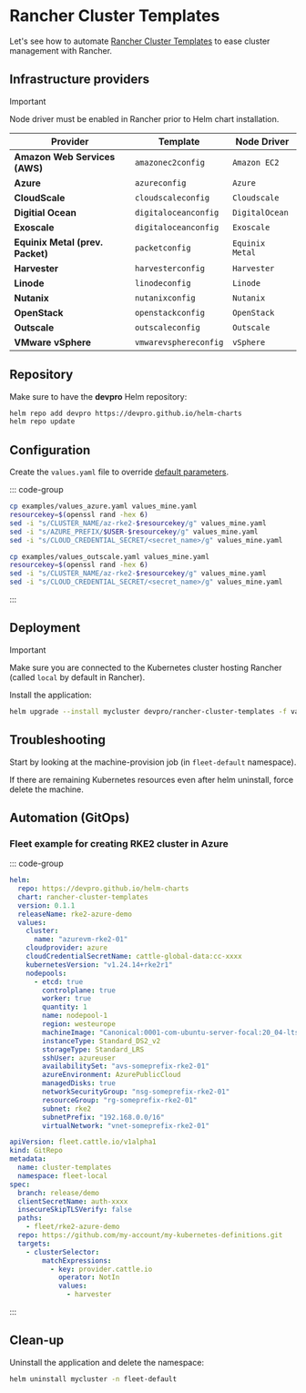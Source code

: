 # Rancher Cluster Templates

Let's see how to automate [Rancher Cluster Templates](https://ranchermanager.docs.rancher.com/how-to-guides/new-user-guides/manage-clusters/manage-cluster-templates) to ease cluster management with Rancher.

## Infrastructure providers

> [!IMPORTANT]
> Node driver must be enabled in Rancher prior to Helm chart installation.

Provider                         | Template              | Node Driver
---------------------------------|-----------------------|----------------
**Amazon Web Services (AWS)**    | `amazonec2config`     | `Amazon EC2`
**Azure**                        | `azureconfig`         | `Azure`
**CloudScale**                   | `cloudscaleconfig`    | `Cloudscale`
**Digitial Ocean**               | `digitaloceanconfig`  | `DigitalOcean`
**Exoscale**                     | `digitaloceanconfig`  | `Exoscale`
**Equinix Metal (prev. Packet)** | `packetconfig`        | `Equinix Metal`
**Harvester**                    | `harvesterconfig`     | `Harvester`
**Linode**                       | `linodeconfig`        | `Linode`
**Nutanix**                      | `nutanixconfig`       | `Nutanix`
**OpenStack**                    | `openstackconfig`     | `OpenStack`
**Outscale**                     | `outscaleconfig`      | `Outscale`
**VMware vSphere**               | `vmwarevsphereconfig` | `vSphere`

## Repository

Make sure to have the **devpro** Helm repository:

```bash
helm repo add devpro https://devpro.github.io/helm-charts
helm repo update
```

## Configuration

Create the `values.yaml` file to override [default parameters](https://github.com/devpro/helm-charts/blob/main/charts/rancher-cluster-templates/values.yaml).

::: code-group

```bash [Azure]
cp examples/values_azure.yaml values_mine.yaml
resourcekey=$(openssl rand -hex 6)
sed -i "s/CLUSTER_NAME/az-rke2-$resourcekey/g" values_mine.yaml
sed -i "s/AZURE_PREFIX/$USER-$resourcekey/g" values_mine.yaml
sed -i "s/CLOUD_CREDENTIAL_SECRET/<secret_name>/g" values_mine.yaml
```

```bash [Outscale]
cp examples/values_outscale.yaml values_mine.yaml
resourcekey=$(openssl rand -hex 6)
sed -i "s/CLUSTER_NAME/az-rke2-$resourcekey/g" values_mine.yaml
sed -i "s/CLOUD_CREDENTIAL_SECRET/<secret_name>/g" values_mine.yaml
```

:::

## Deployment

> [!IMPORTANT]
> Make sure you are connected to the Kubernetes cluster hosting Rancher (called `local` by default in Rancher).

Install the application:

```bash
helm upgrade --install mycluster devpro/rancher-cluster-templates -f values.yaml --namespace fleet-default
```

## Troubleshooting

Start by looking at the machine-provision job (in `fleet-default` namespace).

If there are remaining Kubernetes resources even after helm uninstall, force delete the machine.

## Automation (GitOps)

### Fleet example for creating RKE2 cluster in Azure

::: code-group

```yaml [fleet.yaml]
helm:
  repo: https://devpro.github.io/helm-charts
  chart: rancher-cluster-templates
  version: 0.1.1
  releaseName: rke2-azure-demo
  values:
    cluster:
      name: "azurevm-rke2-01"
    cloudprovider: azure
    cloudCredentialSecretName: cattle-global-data:cc-xxxx
    kubernetesVersion: "v1.24.14+rke2r1"
    nodepools:
      - etcd: true
        controlplane: true
        worker: true
        quantity: 1
        name: nodepool-1
        region: westeurope
        machineImage: "Canonical:0001-com-ubuntu-server-focal:20_04-lts-gen2:20.04.202307240"
        instanceType: Standard_DS2_v2
        storageType: Standard_LRS
        sshUser: azureuser
        availabilitySet: "avs-someprefix-rke2-01"
        azureEnvironment: AzurePublicCloud
        managedDisks: true
        networkSecurityGroup: "nsg-someprefix-rke2-01"
        resourceGroup: "rg-someprefix-rke2-01"
        subnet: rke2
        subnetPrefix: "192.168.0.0/16"
        virtualNetwork: "vnet-someprefix-rke2-01"
```

```yaml [GitRepo]
apiVersion: fleet.cattle.io/v1alpha1
kind: GitRepo
metadata:
  name: cluster-templates
  namespace: fleet-local
spec:
  branch: release/demo
  clientSecretName: auth-xxxx
  insecureSkipTLSVerify: false
  paths:
    - fleet/rke2-azure-demo
  repo: https://github.com/my-account/my-kubernetes-definitions.git
  targets:
    - clusterSelector:
        matchExpressions:
          - key: provider.cattle.io
            operator: NotIn
            values:
              - harvester
```

:::

## Clean-up

Uninstall the application and delete the namespace:

```bash
helm uninstall mycluster -n fleet-default
```
